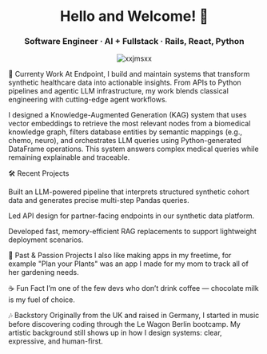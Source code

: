 <div align="center"> <h1 align="center">Hello and Welcome! 👋</h1> <h3 align="center">Software Engineer · AI + Fullstack · Rails, React, Python</h3> <p align="center"> <img src="https://komarev.com/ghpvc/?username=xxjmsxx&label=Profile%20views&color=0e75b6&style=flat" alt="xxjmsxx" /> </p> </div>
🚀 Currenty Work
At Endpoint, I build and maintain systems that transform synthetic healthcare data into actionable insights. From APIs to Python pipelines and agentic LLM infrastructure, my work blends classical engineering with cutting-edge agent workflows.

I designed a Knowledge-Augmented Generation (KAG) system that uses vector embeddings to retrieve the most relevant nodes from a biomedical knowledge graph, filters database entities by semantic mappings (e.g., chemo, neuro), and orchestrates LLM queries using Python-generated DataFrame operations. This system answers complex medical queries while remaining explainable and traceable.

🛠️ Recent Projects

Built an LLM-powered pipeline that interprets structured synthetic cohort data and generates precise multi-step Pandas queries.

Led API design for partner-facing endpoints in our synthetic data platform.

Developed fast, memory-efficient RAG replacements to support lightweight deployment scenarios.

🌱 Past & Passion Projects
I also like making apps in my freetime, for example "Plan your Plants" was an app I made for my mom to track all of her gardening needs.

☕ Fun Fact
I’m one of the few devs who don’t drink coffee — chocolate milk is my fuel of choice.

🎶 Backstory
Originally from the UK and raised in Germany, I started in music before discovering coding through the Le Wagon Berlin bootcamp. My artistic background still shows up in how I design systems: clear, expressive, and human-first.
